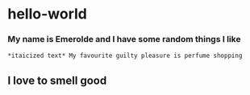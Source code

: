 # hello-world
### My name is Emerolde and I have some random things I like
	*itaicized text* My favourite guilty pleasure is perfume shopping 
  ## I love to smell good
